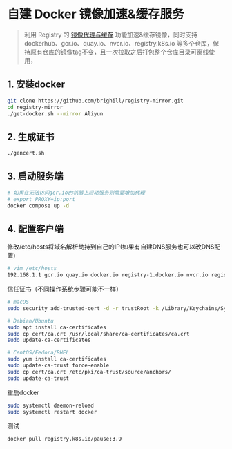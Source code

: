 # 自建 Docker 镜像加速&缓存服务

> 利用 Registry 的 [镜像代理与缓存](https://docs.docker.com/registry/recipes/mirror/) 功能加速&缓存镜像，同时支持 dockerhub、gcr.io、quay.io、nvcr.io、registry.k8s.io 等多个仓库，保持原有仓库的镜像tag不变，且一次拉取之后打包整个仓库目录可离线使用，

## 1. 安装docker

```sh
git clone https://github.com/brighill/registry-mirror.git
cd registry-mirror
./get-docker.sh --mirror Aliyun
```

## 2. 生成证书

```sh
./gencert.sh
```

## 3. 启动服务端

```sh
# 如果在无法访问gcr.io的机器上启动服务则需要增加代理
# export PROXY=ip:port
docker compose up -d
```

## 4. 配置客户端
修改/etc/hosts将域名解析劫持到自己的IP(如果有自建DNS服务也可以改DNS配置)
```sh
# vim /etc/hosts 
192.168.1.1 gcr.io quay.io docker.io registry-1.docker.io nvcr.io registry.k8s.io custom.local
```

信任证书（不同操作系统步骤可能不一样）
```sh
# macOS
sudo security add-trusted-cert -d -r trustRoot -k /Library/Keychains/System.keychain cert/ca.crt
```

```sh
# Debian/Ubuntu
sudo apt install ca-certificates
sudo cp cert/ca.crt /usr/local/share/ca-certificates/ca.crt
sudo update-ca-certificates
```

```sh
# CentOS/Fedora/RHEL
sudo yum install ca-certificates
sudo update-ca-trust force-enable
sudo cp cert/ca.crt /etc/pki/ca-trust/source/anchors/
sudo update-ca-trust
```


重启docker
```sh
sudo systemctl daemon-reload
sudo systemctl restart docker
```

测试

```sh
docker pull registry.k8s.io/pause:3.9
```
